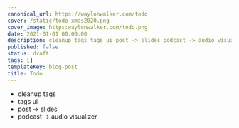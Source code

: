 ```yaml
---
canonical_url: https://waylonwalker.com/todo
cover: /static/todo-xmas2020.png
cover_image: https:waylonwalker.com/todo.png
date: 2021-01-01 00:00:00
description: cleanup tags tags ui post -> slides podcast -> audio visualizer
published: false
status: draft
tags: []
templateKey: blog-post
title: Todo
---
```


* cleanup tags
* tags ui
* post -> slides
* podcast -> audio visualizer